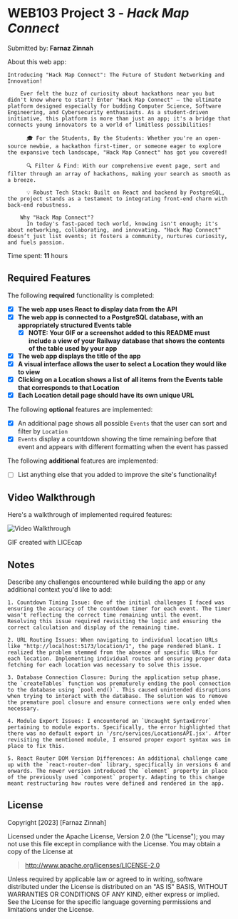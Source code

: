 # WEB103 Project 3 - *Hack Map Connect*

Submitted by: **Farnaz Zinnah**

About this web app:
      
    Introducing "Hack Map Connect": The Future of Student Networking and Innovation!

        Ever felt the buzz of curiosity about hackathons near you but didn't know where to start? Enter "Hack Map Connect" – the ultimate platform designed especially for budding Computer Science, Software Engineering, and Cybersecurity enthusiasts. As a student-driven initiative, this platform is more than just an app; it's a bridge that connects young innovators to a world of limitless possibilities!
    
          🎓 For the Students, By the Students: Whether you're an open-source newbie, a hackathon first-timer, or someone eager to explore the expansive tech landscape, "Hack Map Connect" has got you covered!
    
          🔍 Filter & Find: With our comprehensive event page, sort and filter through an array of hackathons, making your search as smooth as a breeze.
    
          💡 Robust Tech Stack: Built on React and backend by PostgreSQL, the project stands as a testament to integrating front-end charm with back-end robustness.

        Why "Hack Map Connect"? 
          In today's fast-paced tech world, knowing isn't enough; it's about networking, collaborating, and innovating. "Hack Map Connect" doesn’t just list events; it fosters a community, nurtures curiosity, and fuels passion.

Time spent: **11** hours

## Required Features

The following **required** functionality is completed:
- [x] **The web app uses React to display data from the API**
- [x] **The web app is connected to a PostgreSQL database, with an appropriately structured Events table**
  - [x] **NOTE: Your GIF or a screenshot added to this README must include a view of your Railway database that shows the contents of the table used by your app**
- [x] **The web app displays the title of the app**
- [x] **A visual interface allows the user to select a Location they would like to view**
- [x] **Clicking on a Location shows a list of all items from the Events table that corresponds to that Location**
- [x] **Each Location detail page should have its own unique URL**

The following **optional** features are implemented:

- [x] An additional page shows all possible `Events` that the user can sort and filter by `Location`
- [x] `Events` display a countdown showing the time remaining before that event and appears with different formatting when the event has passed

The following **additional** features are implemented:

- [ ] List anything else that you added to improve the site's functionality!

## Video Walkthrough

Here's a walkthrough of implemented required features:

<img src='https://github.com/fzinnah17/HackMapConnect/blob/main/Zinnah-Farnaz-HackMapConnect.gif' title='Video Walkthrough' width='' alt='Video Walkthrough' />

GIF created with LICEcap

## Notes

Describe any challenges encountered while building the app or any additional context you'd like to add:
    
    1. Countdown Timing Issue: One of the initial challenges I faced was ensuring the accuracy of the countdown timer for each event. The timer wasn't reflecting the correct time remaining until the event. Resolving this issue required revisiting the logic and ensuring the correct calculation and display of the remaining time.
    
    2. URL Routing Issues: When navigating to individual location URLs like "http://localhost:5173/location/1", the page rendered blank. I realized the problem stemmed from the absence of specific URLs for each location. Implementing individual routes and ensuring proper data fetching for each location was necessary to solve this issue.
    
    3. Database Connection Closure: During the application setup phase, the `createTables` function was prematurely ending the pool connection to the database using `pool.end()`. This caused unintended disruptions when trying to interact with the database. The solution was to remove the premature pool closure and ensure connections were only ended when necessary.
    
    4. Module Export Issues: I encountered an `Uncaught SyntaxError` pertaining to module exports. Specifically, the error highlighted that there was no default export in '/src/services/LocationsAPI.jsx'. After revisiting the mentioned module, I ensured proper export syntax was in place to fix this.
    
    5. React Router DOM Version Differences: An additional challenge came up with the `react-router-dom` library, specifically in versions 6 and onwards. The newer version introduced the `element` property in place of the previously used `component` property. Adapting to this change meant restructuring how routes were defined and rendered in the app.


## License

Copyright [2023] [Farnaz Zinnah]

Licensed under the Apache License, Version 2.0 (the "License"); you may not use this file except in compliance with the License. You may obtain a copy of the License at

> http://www.apache.org/licenses/LICENSE-2.0

Unless required by applicable law or agreed to in writing, software distributed under the License is distributed on an "AS IS" BASIS, WITHOUT WARRANTIES OR CONDITIONS OF ANY KIND, either express or implied. See the License for the specific language governing permissions and limitations under the License.
